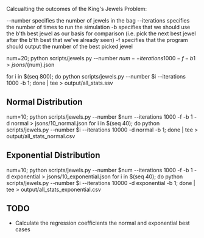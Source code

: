 Calcualting the outcomes of the King's Jewels Problem:

--number specifies the number of jewels in the bag
--iterations specifies the number of times to run the simulation
-b specifies that we should use the b'th best jewel as our basis for comparison
    (i.e. pick the next best jewel after the b'th best that we've already seen)
-f specifies that the program should output the number of the best picked jewel

num=20; python scripts/jewels.py --number $num --iterations 1000 -f -b 1 > jsons/${num}.json

for i in $(seq 800); do python scripts/jewels.py --number $i --iterations 1000 -b 1; done | tee > output/all_stats.ssv

## Normal Distribution ##

num=10; python scripts/jewels.py --number $num --iterations 1000 -f -b 1 -d normal > jsons/10_normal.json
for i in $(seq 40); do python scripts/jewels.py --number $i --iterations 10000 -d normal -b 1; done | tee > output/all_stats_normal.csv

## Exponential Distribution ##

num=10; python scripts/jewels.py --number $num --iterations 1000 -f -b 1 -d exponential > jsons/10_exponential.json
for i in $(seq 40); do python scripts/jewels.py --number $i --iterations 10000 -d exponential -b 1; done | tee > output/all_stats_exponential.csv

## TODO ##

* Calculate the regression coefficients the normal and exponential best cases
